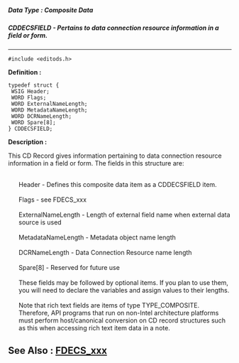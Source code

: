 ##### Data Type : Composite Data
##### CDDECSFIELD - Pertains to data connection resource information in a field or form.
---
```
#include <editods.h>
```

**Definition :**
```
typedef struct {
 WSIG Header;
 WORD Flags;
 WORD ExternalNameLength;
 WORD MetadataNameLength;
 WORD DCRNameLength;
 WORD Spare[8];
} CDDECSFIELD;

```

**Description :**

This CD Record gives information pertaining to data connection resource information in a field or form. The fields in this structure are:<br>

<ul><br>
Header - Defines this composite data item as a CDDECSFIELD item.<br>
<br>
Flags - see FDECS_xxx <br>
<br>
ExternalNameLength - Length of external field name when external data source is used <br>
<br>
MetadataNameLength - Metadata object name length <br>
<br>
DCRNameLength - Data Connection Resource name length <br>
<br>
Spare[8] - Reserved for future use<br>
<br>
These fields may be followed by optional items. If you plan to use them, you will need to declare the variables and assign values to their lengths.<br>
<br>
Note that rich text fields are items of type TYPE_COMPOSITE.  Therefore, API programs that run on non-Intel architecture platforms must perform host/canonical conversion on CD record structures such as this when accessing rich text item data in a note. </ul>



**See Also :**
[FDECS_xxx](/domino-c-api-docs/reference/Symb/FDECS_xxx)
---
